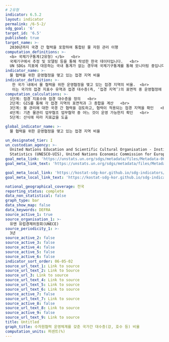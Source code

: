 ```yaml
---
# 2유형 
indicator: 6.5.2
layout: indicator
permalink: /6-5-2/
sdg_goal: '6'
target_id: '6.5'
published: true
target_name: >-
  2030년까지 국경 간 협력을 포함하여 통합된 물 자원 관리 이행
computation_definitions: >-
  <b> 국제기구통계(2유형) </b>   <br>
  국제기구에서 추정 및 모델링 등을 통해 작성한 한국 데이터입니다.   <br>
  UN SDGs 지표에 대응하는 국내 통계가 없는 경우에 국제기구통계를 통해 모니터링 중입니다. 
indicator_name: >-
  물 협력을 위한 운영협정을 맺고 있는 접경 지역 비율
indicator_definition: >-
   한 국가 내에서 물 협력을 위한 운영협정을 맺고 있는 접경 지역의 비율.  <br>
   이는 국가의 접경 지표수 유역과 접경 대수층(즉, ‘접경 지역’)의 표면적 중 운영협정에 의해 보호되는 지역의 해당 면적을 해당 국가의 모든 접경 지역(지표수와 대수층을 포함)의 총 면적의 합으로 나누어 산출함
computation_calculations: >-
  1단계: 접경 지표수와 접경 대수층을 정의   <br>
  2단계: GIS를 통해 각 접경 지역의 표면적과 그 총합을 계산   <br>
  3단계: 물 관리에 대한 국경 간 협력을 검토하고, 협력이 적용되는 접경 지역을 확인   <br>
  4단계: 기존 물관리 업무협조 업무협약 중 어느 것이 운영 가능한지 확인   <br>
  5단계: 산식에 따라 지표값을 도출

global_indicator_name: >-
  물 협력을 위한 운영협정을 맺고 있는 접경 지역 비율

un_designated_tier: I
un_custodian_agency: >-
  United Nations Education and Scientific Cultural Organisation - Institute for
  Statistics (UNESCO-UIS), United Nations Economic Commission for Europe (UNECE)
goal_meta_link: 'https://unstats.un.org/sdgs/metadata/files/Metadata-06-05-02.pdf'
goal_meta_link_text: 'https://unstats.un.org/sdgs/metadata/files/Metadata-06-05-02.pdf'

goal_meta_local_link: 'https://kostat-sdg-kor.github.io/sdg-indicators/public/data/Metadata-06-05-02_KOR.pdf'
goal_meta_local_link_text: 'https://kostat-sdg-kor.github.io/sdg-indicators/public/data/Metadata-06-05-02_KOR.pdf'

national_geographical_coverage: 전국
reporting_status: complete
data_non_statistical: false
graph_type: bar
data_show_map: false
data_keywords: DEFRA
source_active_1: true
source_organisation_1: >-
  유엔 유럽경제위원회(UNECE)
source_periodicity_1: >-
  3년
source_active_2: false
source_active_3: false
source_active_4: false
source_active_5: false
source_active_6: false
indicator_sort_order: 06-05-02
source_url_text_1: Link to source
source_url_text_2: Link to Source
source_url_3: Link to source
source_url_text_4: Link to source
source_url_text_5: Link to source
source_url_text_6: Link to source
source_active_7: false
source_url_text_7: Link to source
source_active_8: false
source_url_text_8: Link to source
source_active_9: false
source_url_text_9: Link to source
title: Untitled
graph_title: 수자원협력 운영체계를 갖춘 국가간 대수층(강, 호수 등) 비율
computation_units: 퍼센트(%)
---
```


